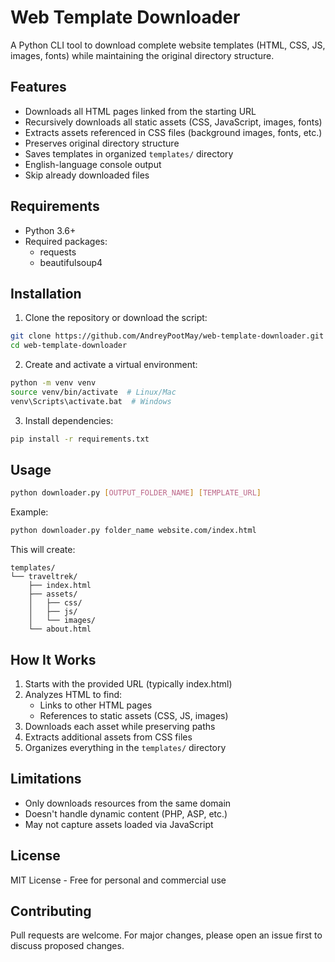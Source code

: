# Web Template Downloader

A Python CLI tool to download complete website templates (HTML, CSS, JS, images, fonts) while maintaining the original directory structure.

## Features

- Downloads all HTML pages linked from the starting URL
- Recursively downloads all static assets (CSS, JavaScript, images, fonts)
- Extracts assets referenced in CSS files (background images, fonts, etc.)
- Preserves original directory structure
- Saves templates in organized `templates/` directory
- English-language console output
- Skip already downloaded files

## Requirements

- Python 3.6+
- Required packages:
  - requests
  - beautifulsoup4

## Installation

1. Clone the repository or download the script:
```bash
git clone https://github.com/AndreyPootMay/web-template-downloader.git
cd web-template-downloader
```

2. Create and activate a virtual environment:
```bash
python -m venv venv
source venv/bin/activate  # Linux/Mac
venv\Scripts\activate.bat  # Windows
```

3. Install dependencies:
```bash
pip install -r requirements.txt
```

## Usage

```bash
python downloader.py [OUTPUT_FOLDER_NAME] [TEMPLATE_URL]
```

Example:
```bash
python downloader.py folder_name website.com/index.html
```

This will create:
```
templates/
└── traveltrek/
    ├── index.html
    ├── assets/
    │   ├── css/
    │   ├── js/
    │   └── images/
    └── about.html
```

## How It Works

1. Starts with the provided URL (typically index.html)
2. Analyzes HTML to find:
   - Links to other HTML pages
   - References to static assets (CSS, JS, images)
3. Downloads each asset while preserving paths
4. Extracts additional assets from CSS files
5. Organizes everything in the `templates/` directory

## Limitations

- Only downloads resources from the same domain
- Doesn't handle dynamic content (PHP, ASP, etc.)
- May not capture assets loaded via JavaScript

## License

MIT License - Free for personal and commercial use

## Contributing

Pull requests are welcome. For major changes, please open an issue first to discuss proposed changes.
